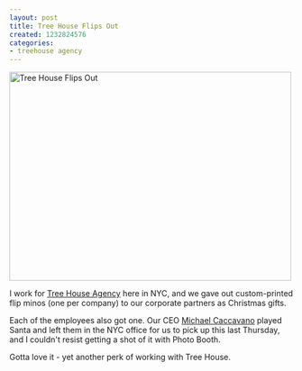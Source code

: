 ```yaml
---
layout: post
title: Tree House Flips Out
created: 1232824576
categories:
- treehouse agency
---
```

<!-- break -->
<p><a href="http://www.flickr.com/photos/00sven/3222482109" title="Tree House Flips Out" class="flickr-photo-img"><img src="http://farm4.static.flickr.com/3075/3222482109_4af2247f2f.jpg" alt="Tree House Flips Out" title="Tree House Flips Out"  class=" flickr-photo-img" height="371" width="500" /></a></p>

<p>I work for <a href="http://treehouseagency.com/">Tree House Agency</a> here in NYC, and we gave out custom-printed flip minos (one per company)&nbsp;to our corporate partners as Christmas gifts.&nbsp;</p><p>Each of the employees also got one. Our CEO <a href="http://treehouseagency.com/users/michael-caccavano">Michael Caccavano</a> played Santa and left them in the NYC&nbsp;office for us to pick up this last Thursday, and I&nbsp;couldn't resist getting a shot of it with Photo Booth.</p><p>Gotta love it - yet another perk of working with Tree House.</p>
